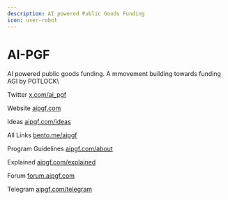 ```yaml
---
description: AI powered Public Goods Funding
icon: user-robot
---
```


# AI-PGF

AI powered public goods funding. A mmovement building towards funding AGI by POTLOCK\


Twitter [x.com/ai\_pgf](https://x.com/ai\_pgf)

Website [aipgf.com](https://aipgf.com)

Ideas [aipgf.com/ideas](https://aipgf.com/ideas)

All Links [bento.me/aipgf](https://bento.me/aipgf)

Program Guidelines [aipgf.com/about](https://aipgf.com/about)

Explained [aipgf.com/explained](https://aipgf.com/explained)

Forum [forum.aipgf.com ](https://forum.aipgf.com)

Telegram [aipgf.com/telegram](https://aipgf.com/telegram)
